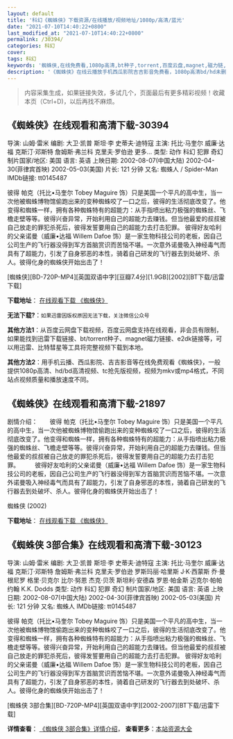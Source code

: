 ```yaml
---
layout: default
title: '科幻《蜘蛛侠》下载资源/在线播放/视频地址/1080p/高清/蓝光'
date: "2021-07-10T14:40:22+0800"
last_modified_at: "2021-07-10T14:40:22+0800"
permalink: /30394/
categories: 科幻
cover:
tags: 科幻
keywords: '蜘蛛侠,在线免费看,1080p高清,bt种子,torrent,百度云盘,magnet,磁力链,迅雷下载资源'
description: '《蜘蛛侠》在线云播放手机西瓜影院吉吉影音免费看，1080p高清bd/hd未删减完整版和tc抢先枪版，mkv/mp4格式，附带bt/torrent种子、magnet/磁力链、百度云盘、网盘资源迅雷下载链接'
---
```


>内容采集生成，如果链接失效，多试几个，页面最后有更多精彩视频！收藏本页（Ctrl+D)，以后再找不麻烦。


## 《蜘蛛侠》在线观看和高清下载-30394

导演: 山姆·雷米 编剧: 大卫·凯普 斯坦·李 史蒂夫·迪特寇 主演: 托比·马奎尔 威廉·达福 克斯汀·邓斯特 詹姆斯·弗兰科 克里夫·罗伯逊 更多… 类型: 动作 科幻 犯罪 奇幻 制片国家/地区: 美国 语言: 英语 上映日期: 2002-08-07(中国大陆) 2002-04-30(菲律宾首映) 2002-05-03(美国) 片长: 121 分钟 又名: 蜘蛛人 / Spider-Man IMDb链接: tt0145487

彼得 帕克（托比•马奎尔 Tobey Maguire 饰）只是美国一个平凡的高中生，当一次他被蜘蛛博物馆偷跑出来的变种蜘蛛咬了一口之后，彼得的生活彻底改变了。他变得和蜘蛛一样，拥有各种蜘蛛特有的超能力：从手指喷出粘力极强的蜘蛛丝、飞檐走壁等等。彼得兴奋异常，开始利用自己的超能力去赚钱。但当他最爱的叔叔被自己放走的罪犯杀死后，彼得发誓要用自己的超能力去打击犯罪。 彼得好友哈利的父亲诺曼（威廉•达福 Willem Dafoe 饰）是一家生物科技公司的老板，因自己公司生产的飞行器没得到军方首脑赏识而苦恼不堪。一次意外诺曼吸入神经毒气而具有了超能力，引发了自身邪恶的本性，骑着自己研发的飞行器去到处破坏、杀人。彼得化身的蜘蛛侠开始出击了！


[蜘蛛侠][BD-720P-MP4][英国双语中字][豆瓣7.4分][1.9GB][2002][BT下载/迅雷下载]

**下载地址**： [在线观看下载 《蜘蛛侠》](https://www.btdx8.com/torrent/spider-man_2002.html) 


**无法下载?**：`如果迅雷因版权原因无法下载，关注微信公众号 `

**其他方法1**：从百度云网盘下载视频，百度云网盘支持在线观看，非会员有限制，如果能找到迅雷下载链接、bt/torrent种子、magnet磁力链接、e2dk链接等，可以用迅雷、比特彗星等工具将完整视频下载到本地。

**其他方法2**：用手机云播、西瓜影院、吉吉影音等在线免费观看《蜘蛛侠》，一般提供1080p高清、hd/bd高清视频、tc抢先版视频，视频为mkv或mp4格式，不同站点视频质量和播放速度不同。


## 《蜘蛛侠》在线观看和高清下载-21897

剧情介绍：　　彼得 帕克（托比•马奎尔 Tobey Maguire 饰）只是美国一个平凡的高中生，当一次他被蜘蛛博物馆偷跑出来的变种蜘蛛咬了一口之后，彼得的生活彻底改变了。他变得和蜘蛛一样，拥有各种蜘蛛特有的超能力：从手指喷出粘力极强的蜘蛛丝、飞檐走壁等等。彼得兴奋异常，开始利用自己的超能力去赚钱。但当他最爱的叔叔被自己放走的罪犯杀死后，彼得发誓要用自己的超能力去打击犯罪。  　　彼得好友哈利的父亲诺曼（威廉•达福 Willem Dafoe 饰）是一家生物科技公司的老板，因自己公司生产的飞行器没得到军方首脑赏识而苦恼不堪。一次意外诺曼吸入神经毒气而具有了超能力，引发了自身邪恶的本性，骑着自己研发的飞行器去到处破坏、杀人。彼得化身的蜘蛛侠开始出击了！


蜘蛛侠 (2002)

**下载地址**： [在线观看下载 《蜘蛛侠》](https://www.btbtdy.me/btdy/dy853.html) 


## 《蜘蛛侠 3部合集》在线观看和高清下载-30123

导演: 山姆·雷米 编剧: 大卫·凯普 斯坦·李 史蒂夫·迪特寇 主演: 托比·马奎尔 威廉·达福 克斯汀·邓斯特 詹姆斯·弗兰科 克里夫·罗伯逊 罗斯玛丽·哈里斯 J·K·西蒙斯 乔·曼根尼罗 格里·贝克尔 比尔·努恩 杰克·贝茨 斯坦利·安德森 罗恩·帕金斯 迈克尔·帕帕约翰 K.K. Dodds 类型: 动作 科幻 犯罪 奇幻 制片国家/地区: 美国 语言: 英语 上映日期: 2002-08-07(中国大陆) 2002-04-30(菲律宾首映) 2002-05-03(美国) 片长: 121 分钟 又名: 蜘蛛人 IMDb链接: tt0145487

彼得 帕克（托比•马奎尔 Tobey Maguire 饰）只是美国一个平凡的高中生，当一次他被蜘蛛博物馆偷跑出来的变种蜘蛛咬了一口之后，彼得的生活彻底改变了。他变得和蜘蛛一样，拥有各种蜘蛛特有的超能力：从手指喷出粘力极强的蜘蛛丝、飞檐走壁等等。彼得兴奋异常，开始利用自己的超能力去赚钱。但当他最爱的叔叔被自己放走的罪犯杀死后，彼得发誓要用自己的超能力去打击犯罪。 彼得好友哈利的父亲诺曼（威廉•达福 Willem Dafoe 饰）是一家生物科技公司的老板，因自己公司生产的飞行器没得到军方首脑赏识而苦恼不堪。一次意外诺曼吸入神经毒气而具有了超能力，引发了自身邪恶的本性，骑着自己研发的飞行器去到处破坏、杀人。彼得化身的蜘蛛侠开始出击了！


[蜘蛛侠 3部合集][BD-720P-MP4][英国双语中字][2002-2007][BT下载/迅雷下载]

**详情查看**： [《蜘蛛侠 3部合集》详情介绍](/movie/30123/)， **查看更多**：[本站资源大全](/movie/t/all/)

